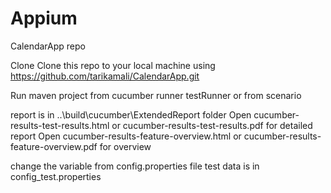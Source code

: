 # Appium
CalendarApp repo

Clone Clone this repo to your local machine using https://github.com/tarikamali/CalendarApp.git

Run maven project from cucumber runner testRunner or from scenario

report is in ..\build\cucumber\ExtendedReport folder
    Open cucumber-results-test-results.html or cucumber-results-test-results.pdf for detailed report
    Open cucumber-results-feature-overview.html or cucumber-results-feature-overview.pdf for overview

change the variable from config.properties file test data is in config_test.properties

